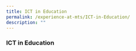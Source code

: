 ```yaml
---
title: ICT in Education
permalink: /experience-at-mts/ICT-in-Education/
description: ""
---
```

### ICT in Education
